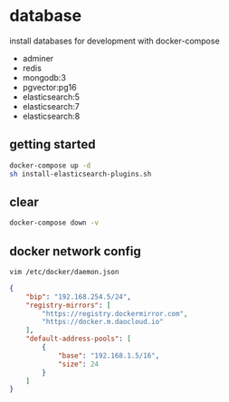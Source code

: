 # database

install databases for development with docker-compose

- adminer
- redis
- mongodb:3
- pgvector:pg16
- elasticsearch:5
- elasticsearch:7
- elasticsearch:8

## getting started

```sh
docker-compose up -d
sh install-elasticsearch-plugins.sh
```

## clear

```sh
docker-compose down -v
```

## docker network config

```sh
vim /etc/docker/daemon.json 

```

```json
{
    "bip": "192.168.254.5/24",
    "registry-mirrors": [
        "https://registry.dockermirror.com",
        "https://docker.m.daocloud.io"
    ],
    "default-address-pools": [
        {
            "base": "192.168.1.5/16",
            "size": 24
        }
    ] 
}
```

